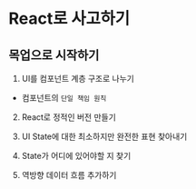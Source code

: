 # React로 사고하기

## 목업으로 시작하기

1. UI를 컴포넌트 계층 구조로 나누기

- 컴포넌트의 `단일 책임 원칙`

2. React로 정적인 버전 만들기

3. UI State에 대한 최소하지만 완전한 표현 찾아내기

4. State가 어디에 있어야할 지 찾기

5. 역방향 데이터 흐름 추가하기
